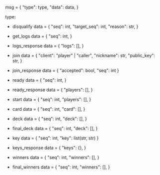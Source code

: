 
msg = {
    "type": type,
    "data": data,
}

type:

- disqualify
    data = {
        "seq": int,
        "target_seq": int,
        "reason": str,
    }

- get_logs
    data = {
        "seq": int,
    }

- logs_response
    data = {
        "logs": [],
    }


- join 
    data = { 
        "client": "player" | "caller",
        "nickname": str,
        "public_key": str,
    }

- join_response
    data = { 
        "accepted": bool,
        "seq": int
    }

- ready
    data = {
        "seq": int,
    }

- ready_response
    data = {
        "players": [],
    }

- start
    data = {
        "seq": int,
        "players": [],
    }

- card
    data = {
        "seq": int,
        "card": [],
    }

- deck
    data = {
        "seq": int,
        "deck": [],
    }
    

- final_deck
    data = {
        "seq": int,
        "deck": [],
    }

- key
    data = {
        "seq": int,
        "key": list(str, str)
    }

- keys_response
    data = {
        "keys": {},
    }

- winners
    data = {
        "seq": int,
        "winners": [],
    }

- final_winners
    data = {
        "seq": int,
        "winners": [],
    }